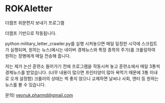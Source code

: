 # ROKAletter
더캠프 위문편지 보내기 프로그램

더캠프 기반으로 작동됩니다.

python military_letter_crawler.py를 실행 시켜놓으면 매일 일정한 시각에 스크립트가 실행되며, 원하는 뉴스(예시는 네이버 경제뉴스와 특정 종목의 주가)를 크롤링하여 원하는 장병에게 매일 전송해 줍니다.

저는 제가 논산 훈련소 들어가기 전에 프로그램을 작동시켜 놓고 훈련소에서 매일 3통씩 경제뉴스를 받았습니다. (너무 내용이 많으면 프린터양이 많아 욕먹기 때문에 3통 이내로 오게 설정함) 
크롤러의 상태는 썩 좋지 않으니 교체하면 날씨나 사회, 엔터 등 원하는 뉴스를 볼 수 있습니다. 

문의) yeonuk.pharmd@gmail.com
